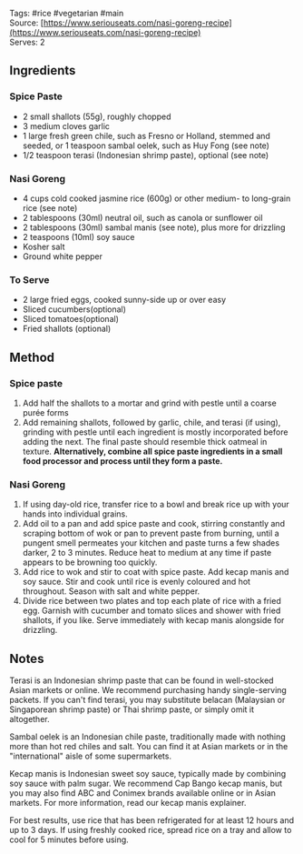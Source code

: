 Tags: #rice #vegetarian #main   
Source: [https://www.seriouseats.com/nasi-goreng-recipe](https://www.seriouseats.com/nasi-goreng-recipe)  
Serves: 2

## Ingredients

### Spice Paste

- 2 small shallots (55g), roughly chopped
- 3 medium cloves garlic
- 1 large fresh green chile, such as Fresno or Holland, stemmed and seeded, or 1 teaspoon sambal oelek, such as Huy Fong (see note)
- 1/2 teaspoon terasi (Indonesian shrimp paste), optional (see note)

### Nasi Goreng

- 4 cups cold cooked jasmine rice (600g) or other medium- to long-grain rice (see note)
- 2 tablespoons (30ml) neutral oil, such as canola or sunflower oil
- 2 tablespoons (30ml) sambal manis (see note), plus more for drizzling
- 2 teaspoons (10ml) soy sauce
- Kosher salt
- Ground white pepper

### To Serve

- 2 large fried eggs, cooked sunny-side up or over easy
- Sliced cucumbers(optional)
- Sliced tomatoes(optional)
- Fried shallots (optional)

## Method

### Spice paste

1. Add half the shallots to a mortar and grind with pestle until a coarse purée forms
2. Add remaining shallots, followed by garlic, chile, and terasi (if using), grinding with pestle until each ingredient is mostly incorporated before adding the next. The final paste should resemble thick oatmeal in texture. **Alternatively, combine all spice paste ingredients in a small food processor and process until they form a paste.**

### Nasi Goreng

1. If using day-old rice, transfer rice to a bowl and break rice up with your hands into individual grains.
2. Add oil to a pan and add spice paste and cook, stirring constantly and scraping bottom of wok or pan to prevent paste from burning, until a pungent smell permeates your kitchen and paste turns a few shades darker, 2 to 3 minutes. Reduce heat to medium at any time if paste appears to be browning too quickly.
3. Add rice to wok and stir to coat with spice paste. Add kecap manis and soy sauce. Stir and cook until rice is evenly coloured and hot throughout. Season with salt and white pepper.
4. Divide rice between two plates and top each plate of rice with a fried egg. Garnish with cucumber and tomato slices and shower with fried shallots, if you like. Serve immediately with kecap manis alongside for drizzling.

## Notes

Terasi is an Indonesian shrimp paste that can be found in well-stocked Asian markets or online. We recommend purchasing handy single-serving packets. If you can't find terasi, you may substitute belacan (Malaysian or Singaporean shrimp paste) or Thai shrimp paste, or simply omit it altogether.

Sambal oelek is an Indonesian chile paste, traditionally made with nothing more than hot red chiles and salt. You can find it at Asian markets or in the "international" aisle of some supermarkets.

Kecap manis is Indonesian sweet soy sauce, typically made by combining soy sauce with palm sugar. We recommend Cap Bango kecap manis, but you may also find ABC and Conimex brands available online or in Asian markets. For more information, read our kecap manis explainer.

For best results, use rice that has been refrigerated for at least 12 hours and up to 3 days. If using freshly cooked rice, spread rice on a tray and allow to cool for 5 minutes before using.